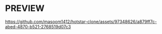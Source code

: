 # PREVIEW





https://github.com/masoom1412/hotstar-clone/assets/97348626/a879ff7c-abed-4870-b521-2768519d07c3

